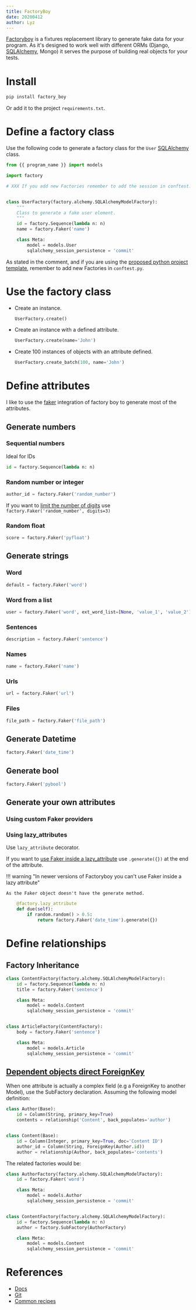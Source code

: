 ```yaml
---
title: FactoryBoy
date: 20200412
author: Lyz
---
```


[Factoryboy](https://github.com/FactoryBoy/factory_boy) is a fixtures
replacement library to generate fake data for your program. As it's designed to
work well with different ORMs (Django, [SQLAlchemy](sqlalchemy.md), Mongo) it
serves the purpose of building real objects for your tests.

# Install

```bash
pip install factory_boy
```

Or add it to the project `requirements.txt`.

# Define a factory class

Use the following code to generate a factory class for the `User`
[SQLAlchemy](sqlalchemy.md) class.

```python
from {{ program_name }} import models

import factory

# XXX If you add new Factories remember to add the session in conftest.py


class UserFactory(factory.alchemy.SQLAlchemyModelFactory):
    """
    Class to generate a fake user element.
    """
    id = factory.Sequence(lambda n: n)
    name = factory.Faker('name')

    class Meta:
        model = models.User
        sqlalchemy_session_persistence = 'commit'
```

As stated in the comment, and if you are using the [proposed python project
template](python_project_template.md), remember to add new Factories in
`conftest.py`.

# Use the factory class

* Create an instance.

    ```python
    UserFactory.create()
    ```

* Create an instance with a defined attribute.

    ```python
    UserFactory.create(name='John')
    ```

* Create 100 instances of objects with an attribute defined.

    ```python
    UserFactory.create_batch(100, name='John')
    ```

# Define attributes

I like to use the [faker](faker.md) integration of factory boy to generate most
of the attributes.

## Generate numbers

### Sequential numbers

Ideal for IDs

```python
id = factory.Sequence(lambda n: n)
```

### Random number or integer

```python
author_id = factory.Faker('random_number')
```

If you want to [limit the number of
digits](https://faker.readthedocs.io/en/master/providers/baseprovider.html?highlight=random_number#faker.providers.BaseProvider.random_number)
use `factory.Faker('random_number', digits=3)`

### Random float

```python
score = factory.Faker('pyfloat')
```

## Generate strings

### Word

```python
default = factory.Faker('word')
```

### Word from a list

```python
user = factory.Faker('word', ext_word_list=[None, 'value_1', 'value_2'])
```

### Sentences

```python
description = factory.Faker('sentence')
```

### Names

```python
name = factory.Faker('name')
```

### Urls

```python
url = factory.Faker('url')
```

### Files

```python
file_path = factory.Faker('file_path')
```

## Generate Datetime

```python
factory.Faker('date_time')
```

## Generate bool

```python
factory.Faker('pybool')
```

## Generate your own attributes

### Using custom Faker providers


### Using lazy_attributes

Use `lazy_attribute` decorator.

If you want to [use Faker inside
a lazy_attribute](https://stackoverflow.com/questions/45068596/how-to-use-lazy-attribute-with-faker-in-factory-boy)
use `.generate({})` at the end of the attribute.

!!! warning "In newer versions of Factoryboy you can't use Faker inside a lazy attribute"

    As the Faker object doesn't have the generate method.

```python
    @factory.lazy_attribute
    def due(self):
        if random.random() > 0.5:
            return factory.Faker('date_time').generate({})
```

# Define relationships

## Factory Inheritance

```python
class ContentFactory(factory.alchemy.SQLAlchemyModelFactory):
    id = factory.Sequence(lambda n: n)
    title = factory.Faker('sentence')

    class Meta:
        model = models.Content
        sqlalchemy_session_persistence = 'commit'


class ArticleFactory(ContentFactory):
    body = factory.Faker('sentence')

    class Meta:
        model = models.Article
        sqlalchemy_session_persistence = 'commit'
```

## [Dependent objects direct ForeignKey](https://stackoverflow.com/questions/50341071/simple-sqlalchemy-subfactory-example)

When one attribute is actually a complex field (e.g a ForeignKey to another
Model), use the SubFactory declaration. Assuming the following model definition:

```python
class Author(Base):
    id = Column(String, primary_key=True)
    contents = relationship('Content', back_populates='author')


class Content(Base):
    id = Column(Integer, primary_key=True, doc='Content ID')
    author_id = Column(String, ForeignKey(Author.id))
    author = relationship(Author, back_populates='contents')
```

The related factories would be:

```python
class AuthorFactory(factory.alchemy.SQLAlchemyModelFactory):
    id = factory.Faker('word')

    class Meta:
        model = models.Author
        sqlalchemy_session_persistence = 'commit'


class ContentFactory(factory.alchemy.SQLAlchemyModelFactory):
    id = factory.Sequence(lambda n: n)
    author = factory.SubFactory(AuthorFactory)

    class Meta:
        model = models.Content
        sqlalchemy_session_persistence = 'commit'
```

# References

* [Docs](https://factoryboy.readthedocs.io/en/latest/)
* [Git](https://github.com/FactoryBoy/factory_boy)
* [Common recipes](https://factoryboy.readthedocs.io/en/latest/recipes.html#dependent-objects-foreignkey)
